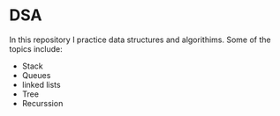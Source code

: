 # DSA
In this repository I practice data structures and algorithims.
Some of the topics include:
- Stack 
- Queues
- linked lists
- Tree
- Recurssion